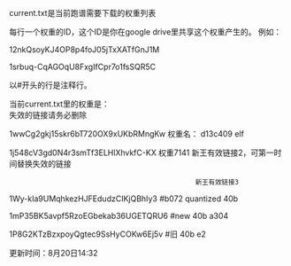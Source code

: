 
current.txt是当前跑谱需要下载的权重列表

每行一个权重的ID，这个ID是你在google drive里共享这个权重产生的。
例如：

12nkQsoyKJ4OP8p4foJ05jTxXATfGnJ1M

1srbuq-CqAGOqU8FxgIfCpr7o1fsSQR5C

以#开头的行是注释行。

当前current.txt里的权重是：   
失效的链接请务必删除

1wwCg2gkj15skr6bT720OX9xUKbRMngKw                权重名： d13c409  elf



1j548cV3gd0N4r3smTf3ELHlXhvkfC-KX                 权重7141 新王有效链接2，可第一时间替换失效的链接


                                                   新王有效链接3


                                    

1Wy-kIa9UMqhkezHJFEdudzCIKjQBhIy3         #b072 quantized 40b

1mP35BK5avpf5RzoEGbekab36UGETQRU6        #new 40b  a304

1P8G2KTzBzxpoyQgtec9SsHyCOKw6Ej5v      #旧 40b e2

更新时间：8月20日14:32
